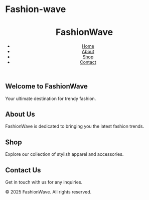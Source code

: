 # Fashion-wave
<!DOCTYPE html>
<html lang="en">
<head>
    <meta charset="UTF-8">
    <meta name="viewport" content="width=device-width, initial-scale=1.0">
    <title>FashionWave</title>
    <link rel="stylesheet" href="css/styles.css">
</head>
<body>
    <header>
        <h1>FashionWave</h1>
        <nav>
            <ul>
                <li><a href="#home">Home</a></li>
                <li><a href="#about">About</a></li>
                <li><a href="#shop">Shop</a></li>
                <li><a href="#contact">Contact</a></li>
            </ul>
        </nav>
    </header>
    <main>
        <section id="home">
            <h2>Welcome to FashionWave</h2>
            <p>Your ultimate destination for trendy fashion.</p>
        </section>
        <section id="about">
            <h2>About Us</h2>
            <p>FashionWave is dedicated to bringing you the latest fashion trends.</p>
        </section>
        <section id="shop">
            <h2>Shop</h2>
            <p>Explore our collection of stylish apparel and accessories.</p>
        </section>
        <section id="contact">
            <h2>Contact Us</h2>
            <p>Get in touch with us for any inquiries.</p>
        </section>
    </main>
    <footer>
        <p>&copy; 2025 FashionWave. All rights reserved.</p>
    </footer>
    <script src="js/scripts.js"></script>
</body>
</html>
